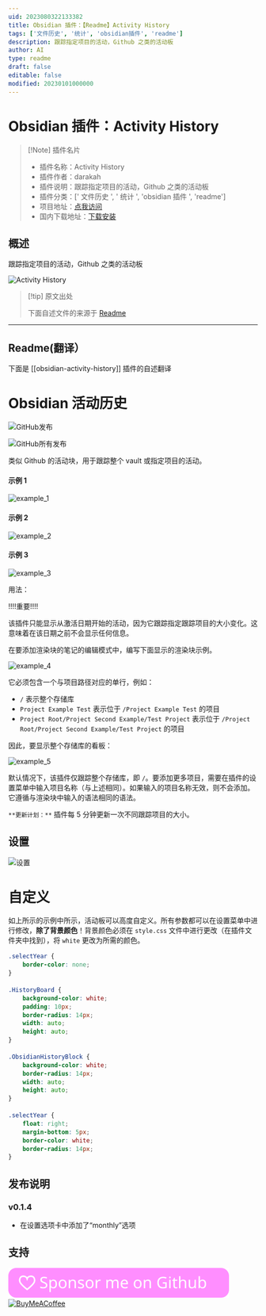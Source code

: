 ```yaml
---
uid: 2023080322133382
title: Obsidian 插件：【Readme】Activity History
tags: ['文件历史', '统计', 'obsidian插件', 'readme']
description: 跟踪指定项目的活动，Github 之类的活动板
author: AI
type: readme
draft: false
editable: false
modified: 20230101000000
---
```


# Obsidian 插件：Activity History

> [!Note] 插件名片
> - 插件名称：Activity History
> - 插件作者：darakah
> - 插件说明：跟踪指定项目的活动，Github 之类的活动板
> - 插件分类：[' 文件历史 ', ' 统计 ', 'obsidian 插件 ', 'readme']
> - 项目地址：[点我访问](https://github.com/Darakah/obsidian-activity-history)
> - 国内下载地址：[下载安装](https://pkmer.cn/products/plugin/pluginMarket/?obsidian-activity-history)

## 概述

跟踪指定项目的活动，Github 之类的活动板

![Activity History](https://cdn.pkmer.cn/covers/obsidian-activity-history.PNG!pkmer)

> [!tip] 原文出处
>
>下面自述文件的来源于 [Readme](https://ghproxy.net/https://raw.githubusercontent.com/Darakah/obsidian-activity-history/main/README.md)
>

---

## Readme(翻译）

下面是 [[obsidian-activity-history]] 插件的自述翻译

# Obsidian 活动历史

![GitHub发布](https://img.shields.io/github/v/release/Darakah/obsidian-activity-history)

![GitHub所有发布](https://img.shields.io/github/downloads/Darakah/obsidian-activity-history/total)

类似 Github 的活动块，用于跟踪整个 vault 或指定项目的活动。

#### 示例 1

![example_1](https://raw.githubusercontent.com/Darakah/obsidian-activity-history/main/images/example_1.png)

#### 示例 2

![example_2](https://raw.githubusercontent.com/Darakah/obsidian-activity-history/main/images/example_2.png)

#### 示例 3

![example_3](https://raw.githubusercontent.com/Darakah/obsidian-activity-history/main/images/example_3.png)

用法：

!!!!重要!!!!

该插件只能显示从激活日期开始的活动，因为它跟踪指定跟踪项目的大小变化。这意味着在该日期之前不会显示任何信息。

在要添加渲染块的笔记的编辑模式中，编写下面显示的渲染块示例。

![example_4](https://raw.githubusercontent.com/Darakah/obsidian-activity-history/main/images/example_4.png)

它必须包含一个与项目路径对应的单行，例如：

- `/` 表示整个存储库
- `Project Example Test` 表示位于 `/Project Example Test` 的项目
- `Project Root/Project Second Example/Test Project` 表示位于 `/Project Root/Project Second Example/Test Project` 的项目

因此，要显示整个存储库的看板：

![example_5](https://raw.githubusercontent.com/Darakah/obsidian-activity-history/main/images/example_5.png)

默认情况下，该插件仅跟踪整个存储库，即 `/`。要添加更多项目，需要在插件的设置菜单中输入项目名称（与上述相同）。如果输入的项目名称无效，则不会添加。它遵循与渲染块中输入的语法相同的语法。

`**更新计划：**` 插件每 5 分钟更新一次不同跟踪项目的大小。

## 设置

![设置](https://raw.githubusercontent.com/Darakah/obsidian-activity-history/main/images/settings.png)

# 自定义

如上所示的示例中所示，活动板可以高度自定义。所有参数都可以在设置菜单中进行修改，**除了背景颜色**！背景颜色必须在 `style.css` 文件中进行更改（在插件文件夹中找到），将 `white` 更改为所需的颜色。

```css
.selectYear {
    border-color: none;
}

.HistoryBoard {
    background-color: white;
    padding: 10px;
    border-radius: 14px;
    width: auto;
    height: auto;
}

.ObsidianHistoryBlock {
    background-color: white;
    border-radius: 14px;
    width: auto;
    height: auto;
}

.selectYear {
    float: right;
    margin-bottom: 5px;
    border-color: white;
    border-radius: 14px;
}
```

## 发布说明

### v0.1.4

- 在设置选项卡中添加了“monthly”选项

## 支持

[![Github赞助](https://raw.githubusercontent.com/Darakah/Darakah/e0fe245eaef23cb4a5f19fe9a09a9df0c0cdc8e1/icons/github_sponsor_btn.svg)](https://github.com/sponsors/Darakah) [<img src="https://cdn.buymeacoffee.com/buttons/v2/default-yellow.png" alt="BuyMeACoffee" width="100">](https://www.buymeacoffee.com/darakah)
